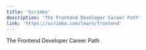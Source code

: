 ```yaml
---
title: 'Scrimba'
description: 'The Frontend Developer Career Path'
link: 'https://scrimba.com/learn/frontend'
---
```

The Frontend Developer Career Path